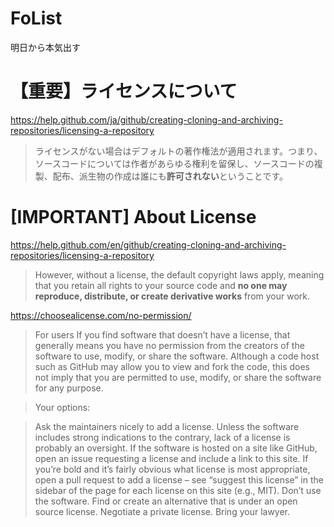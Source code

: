 # FoList
明日から本気出す

# 【重要】ライセンスについて
https://help.github.com/ja/github/creating-cloning-and-archiving-repositories/licensing-a-repository
>ライセンスがない場合はデフォルトの著作権法が適用されます。つまり、ソースコードについては作者があらゆる権利を留保し、ソースコードの複製、配布、派生物の作成は誰にも**許可されない**ということです。


# [IMPORTANT] About License
https://help.github.com/en/github/creating-cloning-and-archiving-repositories/licensing-a-repository
>However, without a license, the default copyright laws apply, meaning that you retain all rights to your source code and **no one may reproduce, distribute, or create derivative works** from your work.

https://choosealicense.com/no-permission/
>For users
>If you find software that doesn’t have a license, that generally means you have no permission from the creators of the software to use, modify, or share the software. Although a code host such as GitHub may allow you to view and fork the code, this does not imply that you are permitted to use, modify, or share the software for any purpose.

>Your options:

>Ask the maintainers nicely to add a license. Unless the software includes strong indications to the contrary, lack of a license is probably an oversight. If the software is hosted on a site like GitHub, open an issue requesting a license and include a link to this site. If you’re bold and it’s fairly obvious what license is most appropriate, open a pull request to add a license – see “suggest this license” in the sidebar of the page for each license on this site (e.g., MIT).
>Don’t use the software. Find or create an alternative that is under an open source license.
>Negotiate a private license. Bring your lawyer.

